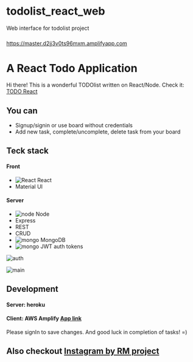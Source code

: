 # todolist_react_web

Web interface for todolist project

#####

https://master.d2jj3v0ts96mxm.amplifyapp.com

# A React Todo Application
Hi there! This is a wonderful TODOlist written on React/Node. 
Check it: [TODO React](https://github.com/ro-mgh/instagram_react_app)

## You can
- Signup/signin or use board without credentials
- Add new task, complete/uncomplete, delete task from your board

## Teck stack
#### Front
- ![React](https://ru.reactjs.org/favicon-32x32.png?v=f4d46f030265b4c48a05c999b8d93791) React
- Material UI
#### Server
- ![node](https://nodejs.dev/favicon-32x32.png?v=c4ae6cc0f0baa07df6ce6c3f83e5c431) Node
- Express
- REST
- CRUD
- ![mongo](https://www.mongodb.com/assets/images/global/favicon.ico) MongoDB
- ![mongo](https://jwt.io/img/favicon/favicon-32x32.png) JWT auth tokens

![auth](https://insta-project.s3.ap-northeast-2.amazonaws.com/Screenshot+2021-02-16+at+00.09.46.png)

![main](https://insta-project.s3.ap-northeast-2.amazonaws.com/Screenshot+2021-02-16+at+00.12.34.png)

## Development
#### Server: heroku 
#### Client: [](https://amplify-workshop.go-aws.com/images/favicon.png) AWS Amplify [App link](https://master.d2jj3v0ts96mxm.amplifyapp.com)

Please signIn to save changes.
And good luck in completion of tasks! =)

## Also checkout [Instagram by RM project](https://github.com/ro-mgh/instagram_react_app)

